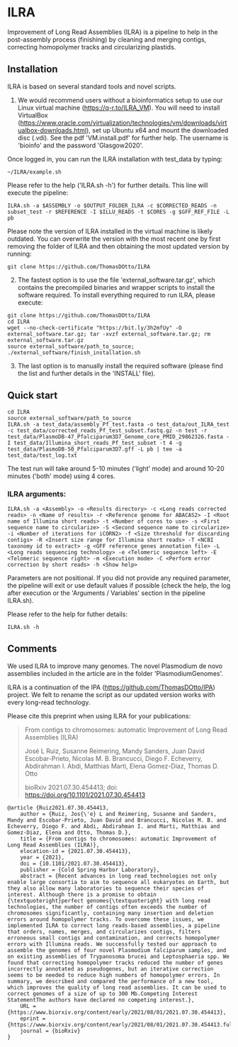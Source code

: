 # ILRA
Improvement of Long Read Assemblies (ILRA) is a pipeline to help in the post-assembly process (finishing) by cleaning and merging contigs, correcting homopolymer tracks and circularizing plastids. 

## Installation
ILRA is based on several standard tools and novel scripts. 


1) We would recommend users without a bioinformatics setup to use our Linux virtual machine (https://q-r.to/ILRA_VM). You will need to install VirtualBox (https://www.oracle.com/virtualization/technologies/vm/downloads/virtualbox-downloads.html), set up Ubuntu x64 and mount the downloaded disc (.vdi). See the pdf 'VM.install.pdf' for further help. The username is 'bioinfo' and the password 'Glasgow2020'.

Once logged in, you can run the ILRA installation with test_data by typing:
```
~/ILRA/example.sh
```

Please refer to the help ('ILRA.sh -h') for further details. This line will execute the pipeline:
```
ILRA.sh -a $ASSEMBLY -o $OUTPUT_FOLDER_ILRA -c $CORRECTED_READS -n subset_test -r $REFERENCE -I $ILLU_READS -t $CORES -g $GFF_REF_FILE -L pb
```

Please note the version of ILRA installed in the virtual machine is likely outdated. You can overwrite the version with the most recent one by first removing the folder of ILRA and then obtaining the most updated version by running:
```
git clone https://github.com/ThomasDOtto/ILRA
```


2) The fastest option is to use the file 'external_software.tar.gz', which contains the precompiled binaries and wrapper scripts to install the software required. To install everything required to run ILRA, please execute:
```
git clone https://github.com/ThomasDOtto/ILRA
cd ILRA
wget --no-check-certificate "https://bit.ly/3h2mfUy" -O external_software.tar.gz; tar -xvzf external_software.tar.gz; rm external_software.tar.gz
source external_software/path_to_source; ./external_software/finish_installation.sh
```


3) The last option is to manually install the required software (please find the list and further details in the 'INSTALL' file).



## Quick start
```
cd ILRA
source external_software/path_to_source
ILRA.sh -a test_data/assembly_Pf_test.fasta -o test_data/out_ILRA_test -c test_data/corrected_reads_Pf_test_subset.fastq.gz -n test -r test_data/PlasmoDB-47_Pfalciparum3D7_Genome_core_PMID_29862326.fasta -I test_data/Illumina_short_reads_Pf_test_subset -t 4 -g test_data/PlasmoDB-50_Pfalciparum3D7.gff -L pb | tee -a test_data/test_log.txt
```
The test run will take around 5-10 minutes ('light' mode) and around 10-20 minutes ('both' mode) using 4 cores.



### ILRA arguments:
```
ILRA.sh -a <Assembly> -o <Results directory> -c <Long reads corrected reads> -n <Name of results> -r <Reference genome for ABACAS2> -I <Root name of Illumina short reads> -t <Number of cores to use> -s <First sequence name to circularize> -S <Second sequence name to circularize> -i <Number of iterations for iCORN2> -f <Size threshold for discarding contigs> -R <Insert size range for Illumina short reads> -T <NCBI taxonomy id to extract> -g <GFF reference genes annotation file> -L <Long reads sequencing technology> -e <Telomeric sequence left> -E <Telomeric sequence right> -m <Execution mode> -C <Perform error correction by short reads> -h <Show help>
```
Parameters are not positional. If you did not provide any required parameter, the pipeline will exit or use default values if possible (check the help, the log after execution or the 'Arguments / Variables' section in the pipeline ILRA.sh).

Please refer to the help for futher details:
```
ILRA.sh -h
```



## Comments
We used ILRA to improve many genomes. The novel Plasmodium de novo assemblies included in the article are in the folder 'PlasmodiumGenomes'.

ILRA is a continuation of the IPA (https://github.com/ThomasDOtto/IPA) project. We felt to rename the script as our updated version works with every long-read technology.
  
Please cite this preprint when using ILRA for your publications:

> From contigs to chromosomes: automatic Improvement of Long Read Assemblies (ILRA)
> 
> José L Ruiz, Susanne Reimering, Mandy Sanders, Juan David Escobar-Prieto, Nicolas M. B. Brancucci, Diego F. Echeverry, Abdirahman I. Abdi, Matthias Marti, Elena Gomez-Diaz, Thomas D. Otto
> 
> bioRxiv 2021.07.30.454413; doi: https://doi.org/10.1101/2021.07.30.454413
```
@article {Ruiz2021.07.30.454413,
	author = {Ruiz, Jos{\'e} L and Reimering, Susanne and Sanders, Mandy and Escobar-Prieto, Juan David and Brancucci, Nicolas M. B. and Echeverry, Diego F. and Abdi, Abdirahman I. and Marti, Matthias and Gomez-Diaz, Elena and Otto, Thomas D.},
	title = {From contigs to chromosomes: automatic Improvement of Long Read Assemblies (ILRA)},
	elocation-id = {2021.07.30.454413},
	year = {2021},
	doi = {10.1101/2021.07.30.454413},
	publisher = {Cold Spring Harbor Laboratory},
	abstract = {Recent advances in long read technologies not only enable large consortia to aim to sequence all eukaryotes on Earth, but they also allow many laboratories to sequence their species of interest. Although there is a promise to obtain {\textquoteright}perfect genomes{\textquoteright} with long read technologies, the number of contigs often exceeds the number of chromosomes significantly, containing many insertion and deletion errors around homopolymer tracks. To overcome these issues, we implemented ILRA to correct long reads-based assemblies, a pipeline that orders, names, merges, and circularizes contigs, filters erroneous small contigs and contamination, and corrects homopolymer errors with Illumina reads. We successfully tested our approach to assemble the genomes of four novel Plasmodium falciparum samples, and on existing assemblies of Trypanosoma brucei and Leptosphaeria spp. We found that correcting homopolymer tracks reduced the number of genes incorrectly annotated as pseudogenes, but an iterative correction seems to be needed to reduce high numbers of homopolymer errors. In summary, we described and compared the performance of a new tool, which improves the quality of long read assemblies. It can be used to correct genomes of a size of up to 300 Mb.Competing Interest StatementThe authors have declared no competing interest.},
	URL = {https://www.biorxiv.org/content/early/2021/08/01/2021.07.30.454413},
	eprint = {https://www.biorxiv.org/content/early/2021/08/01/2021.07.30.454413.full.pdf},
	journal = {bioRxiv}
}
```


